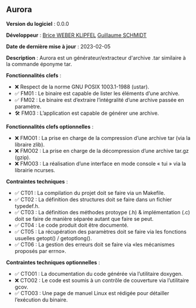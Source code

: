 ## Aurora 

**Version du logiciel** : 0.0.0

**Développeur** : [Brice WEBER KLIPFEL](https://github.com/bcicada) [Guillaume SCHMIDT](https://github.com/gs_cnam)

**Date de dernière mise à jour** : 2023-02-05

**Description** : Aurora est un générateur/extracteur d'archive .tar similaire à la commande éponyme tar.

**Fonctionnalités clefs** :
- ❌ Respect de la norme GNU POSIX 1003.1-1988 (ustar).
- ✅ FM01 : Le binaire est capable de lister les éléments d’une archive.
- ✅ FM02 : Le binaire est d’extraire l’intégralité d’une archive passée en paramètre.
- 🛠 FM03 : L’application est capable de générer une archive.

**Fonctionnalités clefs optionnelles** :
- ❌ FMO01 : La prise en charge de la compression d’une archive tar (via la libraire zlib).
- ❌ FMO02 : La prise en charge de la décompression d’une archive tar.gz (gzip).
- ❌ FMO03 : La réalisation d’une interface en mode console « tui » via la librairie ncurses.

**Contraintes techniques** :
- ✅ CT01 : La compilation du projet doit se faire via un Makefile.
- ✅ CT02 : La définition des structures doit se faire dans un fichier typedef.h.
- ✅ CT03 : La définition des méthodes protoype (.h) & implémentation (.c) doit se faire de manière séparée autant que faire se peut.
- ✅ CT04 : Le code produit doit être documenté.
- ✅ CT05 : La récupération des paramètres doit se faire via les fonctions usuelles getopt() / getoptlong().
- ✅ CT06 : La gestion des erreurs doit se faire via «les mécanismes proposés par errno».

**Contraintes techniques optionnelles** :
- ✅ CTO01 : La documentation du code générée via l’utilitaire doxygen.
- ❌ CTO02 : Le code est soumis à un contrôle de couverture via l’utilitaire gcov.
- ✅ CTO03 : Une page de manuel Linux est rédigée pour détailler l’exécution du binaire.
